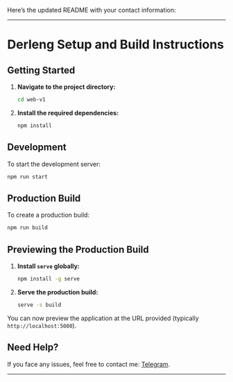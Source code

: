 Here’s the updated README with your contact information:

---

# Derleng Setup and Build Instructions

## Getting Started

1. **Navigate to the project directory:**
    ```bash
    cd web-v1
    ```

2. **Install the required dependencies:**
    ```bash
    npm install
    ```

## Development

To start the development server:

```bash
npm run start
```

## Production Build

To create a production build:

```bash
npm run build
```

## Previewing the Production Build

1. **Install `serve` globally:**
    ```bash
    npm install -g serve
    ```

2. **Serve the production build:**
    ```bash
    serve -s build
    ```

You can now preview the application at the URL provided (typically `http://localhost:5000`).

## Need Help?

If you face any issues, feel free to contact me: [Telegram](https://t.me/dara_ven).

---